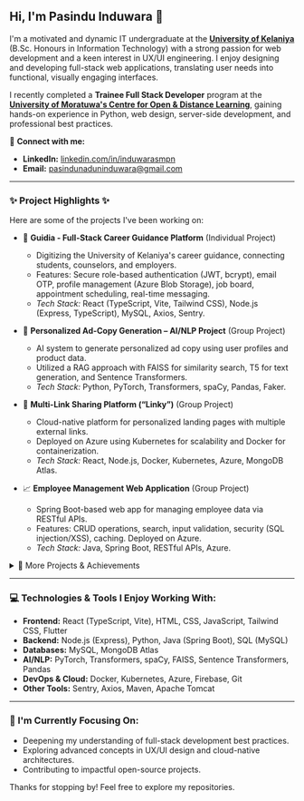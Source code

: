## Hi, I'm Pasindu Induwara 👋

I'm a motivated and dynamic IT undergraduate at the **[University of Kelaniya](https://kln.ac.lk/)** (B.Sc. Honours in Information Technology) with a strong passion for web development and a keen interest in UX/UI engineering. I enjoy designing and developing full-stack web applications, translating user needs into functional, visually engaging interfaces.

I recently completed a **Trainee Full Stack Developer** program at the **[University of Moratuwa's Centre for Open & Distance Learning](https://codl.mrt.ac.lk/)**, gaining hands-on experience in Python, web design, server-side development, and professional best practices.

🔗 **Connect with me:**
- **LinkedIn:** [linkedin.com/in/induwarasmpn](https://linkedin.com/in/induwarasmpn)
- **Email:** pasindunaduninduwara@gmail.com

---

### ✨ Project Highlights ✨

Here are some of the projects I've been working on:

*   🚀 **Guidia - Full-Stack Career Guidance Platform** (Individual Project)
    *   Digitizing the University of Kelaniya's career guidance, connecting students, counselors, and employers.
    *   Features: Secure role-based authentication (JWT, bcrypt), email OTP, profile management (Azure Blob Storage), job board, appointment scheduling, real-time messaging.
    *   *Tech Stack:* React (TypeScript, Vite, Tailwind CSS), Node.js (Express, TypeScript), MySQL, Axios, Sentry.

*   🧠 **Personalized Ad-Copy Generation – AI/NLP Project** (Group Project)
    *   AI system to generate personalized ad copy using user profiles and product data.
    *   Utilized a RAG approach with FAISS for similarity search, T5 for text generation, and Sentence Transformers.
    *   *Tech Stack:* Python, PyTorch, Transformers, spaCy, Pandas, Faker.

*   🔗 **Multi-Link Sharing Platform (“Linky”)** (Group Project)
    *   Cloud-native platform for personalized landing pages with multiple external links.
    *   Deployed on Azure using Kubernetes for scalability and Docker for containerization.
    *   *Tech Stack:* React, Node.js, Docker, Kubernetes, Azure, MongoDB Atlas.

*   📈 **Employee Management Web Application** (Group Project)
    *   Spring Boot-based web app for managing employee data via RESTful APIs.
    *   Features: CRUD operations, search, input validation, security (SQL injection/XSS), caching. Deployed on Azure.
    *   *Tech Stack:* Java, Spring Boot, RESTful APIs, Azure.

<details>
  <summary>📜 More Projects & Achievements</summary>

  ### Other Notable Projects
  *   🧑‍💻 **Employee Management System** (Individual Project): Java Servlets, JSP, XML system for employee records. UI with Bootstrap & jQuery, deployed on Apache Tomcat.
  *   🍲 **Hela Rasa Recipe Android Mobile Application** (Group Project): Android app for managing and sharing recipes with multimedia support and social sharing. UI/UX design, Firebase for cloud storage.
  *   📱 **Calky - Cross-Platform Calculator Mobile Application** (Individual Project): Flutter app for Android/iOS with core arithmetic, input validation, and error handling.
  *   🎮 **Zombie Jumper – 2D Platformer Game** (Group Project): 2D game using C++ and SFML with player movement, collision detection, scoring, and menus.
  *   🩸 **BLOOD DONATION Management System (“BLOOD LINK”)** (Group Project): Java-MySQL system for managing donor registrations, inventory, and donation tracking.

  ### 🏆 Achievements
  *   🥈 **First Runners-Up:** J'PURA EXPO 2023, Inter University Export-Oriented Innovation Competition.
  *   🌟 **Semi-Finalist:** Ceylon Treasure project in the VentureVerse Startup Challenge (Sabaragamuwa University).

</details>

---

### 💻 Technologies & Tools I Enjoy Working With:

*   **Frontend:** React (TypeScript, Vite), HTML, CSS, JavaScript, Tailwind CSS, Flutter
*   **Backend:** Node.js (Express), Python, Java (Spring Boot), SQL (MySQL)
*   **Databases:** MySQL, MongoDB Atlas
*   **AI/NLP:** PyTorch, Transformers, spaCy, FAISS, Sentence Transformers, Pandas
*   **DevOps & Cloud:** Docker, Kubernetes, Azure, Firebase, Git
*   **Other Tools:** Sentry, Axios, Maven, Apache Tomcat

---

### 🌱 I'm Currently Focusing On:
*   Deepening my understanding of full-stack development best practices.
*   Exploring advanced concepts in UX/UI design and cloud-native architectures.
*   Contributing to impactful open-source projects.

Thanks for stopping by! Feel free to explore my repositories.
